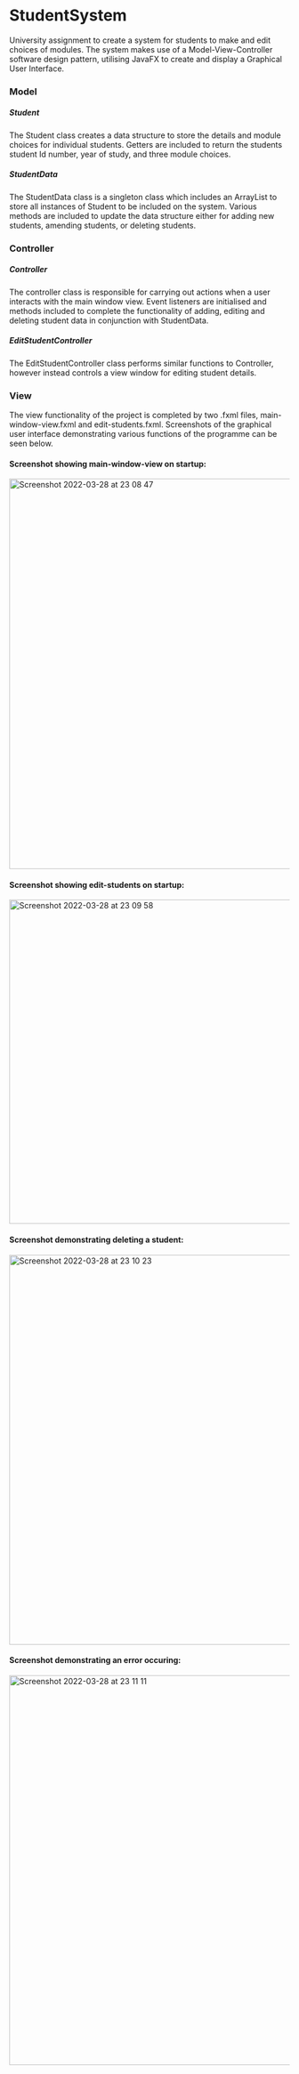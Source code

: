 # StudentSystem
University assignment to create a system for students to make and edit choices of modules. The system makes use of a Model-View-Controller software design pattern, utilising JavaFX to create and display a Graphical User Interface.

### Model

##### Student
The Student class creates a data structure to store the details and module choices for individual students. Getters are included to return the students student Id number, year of study, and three module choices.

##### StudentData
The StudentData class is a singleton class which includes an ArrayList to store all instances of Student to be included on the system. Various methods are included to update the data structure either for adding new students, amending students, or deleting students.

### Controller
##### Controller
The controller class is responsible for carrying out actions when a user interacts with the main window view. Event listeners are initialised and methods included to complete the functionality of adding, editing and deleting student data in conjunction with StudentData.

##### EditStudentController
The EditStudentController class performs similar functions to Controller, however instead controls a view window for editing student details. 

### View
The view functionality of the project is completed by two .fxml files, main-window-view.fxml and edit-students.fxml. Screenshots of the graphical user interface demonstrating various functions of the programme can be seen below. 

#### Screenshot showing main-window-view on startup:

<img width="702" alt="Screenshot 2022-03-28 at 23 08 47" src="https://user-images.githubusercontent.com/65253959/160495810-04496d1b-f054-425a-a4ac-c2fca6220a8b.png">



#### Screenshot showing edit-students on startup:

<img width="583" alt="Screenshot 2022-03-28 at 23 09 58" src="https://user-images.githubusercontent.com/65253959/160495869-73ec2a59-316e-4f2f-9e7f-fcc56801bc83.png">



#### Screenshot demonstrating deleting a student:

<img width="701" alt="Screenshot 2022-03-28 at 23 10 23" src="https://user-images.githubusercontent.com/65253959/160495942-6d59306d-25f4-4d2b-a7a8-d24f78316210.png">



#### Screenshot demonstrating an error occuring:

<img width="701" alt="Screenshot 2022-03-28 at 23 11 11" src="https://user-images.githubusercontent.com/65253959/160495994-197721cb-009a-4b63-8125-00edc75ea291.png">



